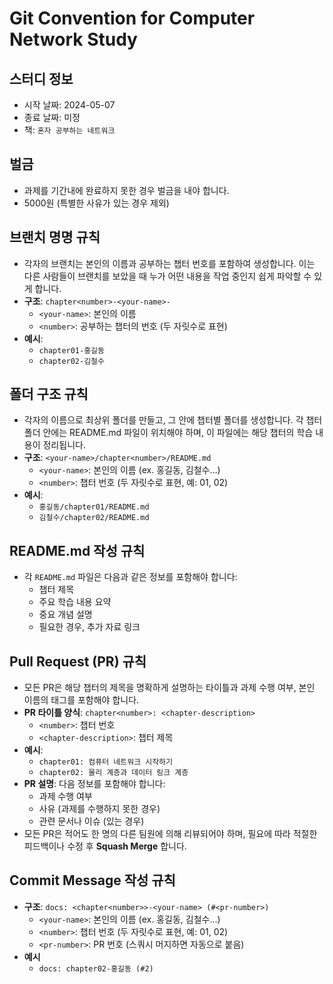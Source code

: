# Git Convention for Computer Network Study

## 스터디 정보
- 시작 날짜: 2024-05-07
- 종료 날짜: 미정
- 책: `혼자 공부하는 네트워크`

## 벌금
- 과제를 기간내에 완료하지 못한 경우 벌금을 내야 합니다.
- 5000원 (특별한 사유가 있는 경우 제외)

## 브랜치 명명 규칙
- 각자의 브랜치는 본인의 이름과 공부하는 챕터 번호를 포함하여 생성합니다. 이는 다른 사람들이 브랜치를 보았을 때 누가 어떤 내용을 작업 중인지 쉽게 파악할 수 있게 합니다.
- **구조**: `chapter<number>-<your-name>-`
  - `<your-name>`: 본인의 이름
  - `<number>`: 공부하는 챕터의 번호 (두 자릿수로 표현)
- **예시**:
  - `chapter01-홍길동`
  - `chapter02-김철수`

## 폴더 구조 규칙
- 각자의 이름으로 최상위 폴더를 만들고, 그 안에 챕터별 폴더를 생성합니다. 각 챕터 폴더 안에는 README.md 파일이 위치해야 하며, 이 파일에는 해당 챕터의 학습 내용이 정리됩니다.
- **구조**: `<your-name>/chapter<number>/README.md`
  - `<your-name>`: 본인의 이름 (ex. 홍길동, 김철수...)
  - `<number>`: 챕터 번호 (두 자릿수로 표현, 예: 01, 02)
- **예시**:
  - `홍길동/chapter01/README.md`
  - `김철수/chapter02/README.md`

## README.md 작성 규칙
- 각 `README.md` 파일은 다음과 같은 정보를 포함해야 합니다:
  - 챕터 제목
  - 주요 학습 내용 요약
  - 중요 개념 설명
  - 필요한 경우, 추가 자료 링크

## Pull Request (PR) 규칙
- 모든 PR은 해당 챕터의 제목을 명확하게 설명하는 타이틀과 과제 수행 여부, 본인 이름의 태그를 포함해야 합니다.
- **PR 타이틀 양식**: `chapter<number>: <chapter-description>`
  - `<number>`: 챕터 번호
  - `<chapter-description>`: 챕터 제목
- **예시**:
  - `chapter01: 컴퓨터 네트워크 시작하기`
  - `chapter02: 물리 계층과 데이터 링크 계층` 
- **PR 설명**: 다음 정보를 포함해야 합니다:
  - 과제 수행 여부
  - 사유 (과제를 수행하지 못한 경우)
  - 관련 문서나 이슈 (있는 경우)
- 모든 PR은 적어도 한 명의 다른 팀원에 의해 리뷰되어야 하며, 필요에 따라 적절한 피드백이나 수정 후 **Squash Merge** 합니다.

## Commit Message 작성 규칙
- **구조**: `docs: <chapter<number>>-<your-name> (#<pr-number>)`
  - `<your-name>`: 본인의 이름 (ex. 홍길동, 김철수...)
  - `<number>`: 챕터 번호 (두 자릿수로 표현, 예: 01, 02)
  - `<pr-number>`: PR 번호 (스쿼시 머지하면 자동으로 붙음)
- **예시**
  - `docs: chapter02-홍길동 (#2)`
